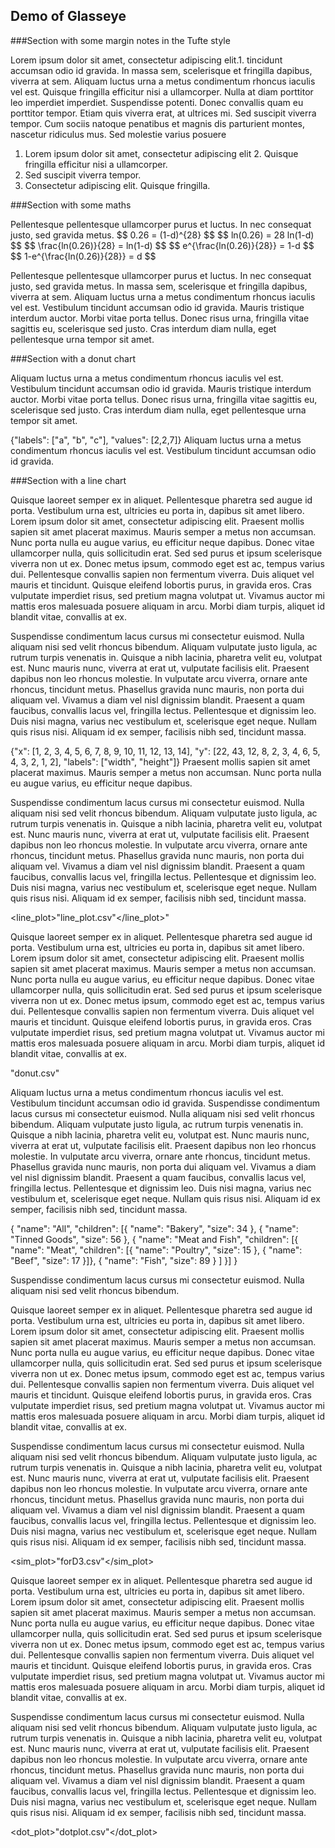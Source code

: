 Demo of Glasseye
----------------

###Section with some margin notes in the Tufte style

Lorem ipsum dolor sit amet, consectetur adipiscing elit.<side-note>1. tincidunt accumsan odio id gravida. In massa sem, scelerisque et fringilla dapibus, viverra at sem. Aliquam luctus urna a metus condimentum rhoncus iaculis vel est.</side-note> Quisque fringilla efficitur nisi a ullamcorper. Nulla at diam porttitor leo imperdiet imperdiet. Suspendisse potenti. Donec convallis quam eu porttitor tempor. Etiam quis viverra erat, at ultrices mi. Sed suscipit viverra tempor. Cum sociis natoque penatibus et magnis dis parturient montes, nascetur ridiculus mus. Sed molestie varius posuere

1. Lorem ipsum dolor sit amet, consectetur adipiscing elit <side-note>2. Quisque fringilla efficitur nisi a ullamcorper.</side-note>
2. Sed suscipit viverra tempor.
3. Consectetur adipiscing elit. Quisque fringilla.


###Section with some maths

<margin-note>
Pellentesque pellentesque ullamcorper purus et luctus. In nec consequat justo, sed gravida metus. $$ 0.26 = (1-d)^{28} $$
$$ ln(0.26) = 28 ln(1-d) $$
$$ \frac{ln(0.26)}{28} = ln(1-d) $$
$$ e^{\frac{ln(0.26)}{28}} = 1-d $$
$$ 1-e^{\frac{ln(0.26)}{28}} = d $$
</margin-note>


Pellentesque pellentesque ullamcorper purus et luctus. In nec consequat justo, sed gravida metus. In massa sem, scelerisque et fringilla dapibus, viverra at sem. Aliquam luctus urna a metus condimentum rhoncus iaculis vel est. Vestibulum tincidunt accumsan odio id gravida. Mauris tristique interdum auctor. Morbi vitae porta tellus. Donec risus urna, fringilla vitae sagittis eu, scelerisque sed justo. Cras interdum diam nulla, eget pellentesque urna tempor sit amet.



###Section with a donut chart

Aliquam luctus urna a metus condimentum rhoncus iaculis vel est. Vestibulum tincidunt accumsan odio id gravida. Mauris tristique interdum auctor. Morbi vitae porta tellus. Donec risus urna, fringilla vitae sagittis eu, scelerisque sed justo. Cras interdum diam nulla, eget pellentesque urna tempor sit amet.


<margin-note>
<donut> {"labels": ["a", "b", "c"], "values": [2,2,7]} </donut>
Aliquam luctus urna a metus condimentum rhoncus iaculis vel est. Vestibulum tincidunt accumsan odio id gravida.

</margin-note>


###Section with a line chart

Quisque laoreet semper ex in aliquet. Pellentesque pharetra sed augue id porta. Vestibulum urna est, ultricies eu porta in, dapibus sit amet libero. Lorem ipsum dolor sit amet, consectetur adipiscing elit. 
Praesent mollis sapien sit amet placerat maximus. Mauris semper a metus non accumsan. Nunc porta nulla eu augue varius, eu efficitur neque dapibus. Donec vitae ullamcorper nulla, quis sollicitudin erat. Sed sed purus et ipsum scelerisque viverra non ut ex. Donec metus ipsum, commodo eget est ac, tempus varius dui. Pellentesque convallis sapien non fermentum viverra. Duis aliquet vel mauris et tincidunt. Quisque eleifend lobortis purus, in gravida eros. Cras vulputate imperdiet risus, sed pretium magna volutpat ut. Vivamus auctor mi mattis eros malesuada posuere aliquam in arcu. Morbi diam turpis, aliquet id blandit vitae, convallis at ex.


Suspendisse condimentum lacus cursus mi consectetur euismod. Nulla aliquam nisi sed velit rhoncus bibendum. Aliquam vulputate justo ligula, ac rutrum turpis venenatis in. Quisque a nibh lacinia, pharetra velit eu, volutpat est. Nunc mauris nunc, viverra at erat ut, vulputate facilisis elit. Praesent dapibus non leo rhoncus molestie. In vulputate arcu viverra, ornare ante rhoncus, tincidunt metus. Phasellus gravida nunc mauris, non porta dui aliquam vel. Vivamus a diam vel nisl dignissim blandit. Praesent a quam faucibus, convallis lacus vel, fringilla lectus. Pellentesque et dignissim leo. Duis nisi magna, varius nec vestibulum et, scelerisque eget neque. Nullam quis risus nisi. Aliquam id ex semper, facilisis nibh sed, tincidunt massa.

<margin-note>
<line_plot>{"x": [1, 2, 3, 4, 5, 6, 7, 8, 9, 10, 11, 12, 13, 14], "y": [22, 43, 12, 8, 2, 3, 4, 6, 5, 4, 3, 2, 1, 2], "labels": ["width", "height"]}</line_plot>
Praesent mollis sapien sit amet placerat maximus. Mauris semper a metus non accumsan. Nunc porta nulla eu augue varius, eu efficitur neque dapibus.
</margin-note>

Suspendisse condimentum lacus cursus mi consectetur euismod. Nulla aliquam nisi sed velit rhoncus bibendum. Aliquam vulputate justo ligula, ac rutrum turpis venenatis in. Quisque a nibh lacinia, pharetra velit eu, volutpat est. Nunc mauris nunc, viverra at erat ut, vulputate facilisis elit. Praesent dapibus non leo rhoncus molestie. In vulputate arcu viverra, ornare ante rhoncus, tincidunt metus. Phasellus gravida nunc mauris, non porta dui aliquam vel. Vivamus a diam vel nisl dignissim blandit. Praesent a quam faucibus, convallis lacus vel, fringilla lectus. Pellentesque et dignissim leo. Duis nisi magna, varius nec vestibulum et, scelerisque eget neque. Nullam quis risus nisi. Aliquam id ex semper, facilisis nibh sed, tincidunt massa.

<line_plot>"line_plot.csv"</line_plot>"

Quisque laoreet semper ex in aliquet. Pellentesque pharetra sed augue id porta. Vestibulum urna est, ultricies eu porta in, dapibus sit amet libero. Lorem ipsum dolor sit amet, consectetur adipiscing elit. 
Praesent mollis sapien sit amet placerat maximus. Mauris semper a metus non accumsan. Nunc porta nulla eu augue varius, eu efficitur neque dapibus. Donec vitae ullamcorper nulla, quis sollicitudin erat. Sed sed purus et ipsum scelerisque viverra non ut ex. Donec metus ipsum, commodo eget est ac, tempus varius dui. Pellentesque convallis sapien non fermentum viverra. Duis aliquet vel mauris et tincidunt. Quisque eleifend lobortis purus, in gravida eros. Cras vulputate imperdiet risus, sed pretium magna volutpat ut. Vivamus auctor mi mattis eros malesuada posuere aliquam in arcu. Morbi diam turpis, aliquet id blandit vitae, convallis at ex.

<donut>"donut.csv"</donut>

Aliquam luctus urna a metus condimentum rhoncus iaculis vel est. Vestibulum tincidunt accumsan odio id gravida.
Suspendisse condimentum lacus cursus mi consectetur euismod. Nulla aliquam nisi sed velit rhoncus bibendum. Aliquam vulputate justo ligula, ac rutrum turpis venenatis in. Quisque a nibh lacinia, pharetra velit eu, volutpat est. Nunc mauris nunc, viverra at erat ut, vulputate facilisis elit. Praesent dapibus non leo rhoncus molestie. In vulputate arcu viverra, ornare ante rhoncus, tincidunt metus. Phasellus gravida nunc mauris, non porta dui aliquam vel. Vivamus a diam vel nisl dignissim blandit. Praesent a quam faucibus, convallis lacus vel, fringilla lectus. Pellentesque et dignissim leo. Duis nisi magna, varius nec vestibulum et, scelerisque eget neque. Nullam quis risus nisi. Aliquam id ex semper, facilisis nibh sed, tincidunt massa.

<margin-note>
<treemap>{ "name": "All", "children": [{ "name": "Bakery", "size": 34 }, { "name": "Tinned Goods", "size": 56 }, { "name": "Meat and Fish", "children": [{ "name": "Meat", "children": [{ "name": "Poultry", "size": 15 }, { "name": "Beef", "size": 17 }]}, { "name": "Fish", "size": 89 } ] }] }</treemap>

Suspendisse condimentum lacus cursus mi consectetur euismod. Nulla aliquam nisi sed velit rhoncus bibendum.
</margin-note>

Quisque laoreet semper ex in aliquet. Pellentesque pharetra sed augue id porta. Vestibulum urna est, ultricies eu porta in, dapibus sit amet libero. Lorem ipsum dolor sit amet, consectetur adipiscing elit. 
Praesent mollis sapien sit amet placerat maximus. Mauris semper a metus non accumsan. Nunc porta nulla eu augue varius, eu efficitur neque dapibus. Donec vitae ullamcorper nulla, quis sollicitudin erat. Sed sed purus et ipsum scelerisque viverra non ut ex. Donec metus ipsum, commodo eget est ac, tempus varius dui. Pellentesque convallis sapien non fermentum viverra. Duis aliquet vel mauris et tincidunt. Quisque eleifend lobortis purus, in gravida eros. Cras vulputate imperdiet risus, sed pretium magna volutpat ut. Vivamus auctor mi mattis eros malesuada posuere aliquam in arcu. Morbi diam turpis, aliquet id blandit vitae, convallis at ex.

Suspendisse condimentum lacus cursus mi consectetur euismod. Nulla aliquam nisi sed velit rhoncus bibendum. Aliquam vulputate justo ligula, ac rutrum turpis venenatis in. Quisque a nibh lacinia, pharetra velit eu, volutpat est. Nunc mauris nunc, viverra at erat ut, vulputate facilisis elit. Praesent dapibus non leo rhoncus molestie. In vulputate arcu viverra, ornare ante rhoncus, tincidunt metus. Phasellus gravida nunc mauris, non porta dui aliquam vel. Vivamus a diam vel nisl dignissim blandit. Praesent a quam faucibus, convallis lacus vel, fringilla lectus. Pellentesque et dignissim leo. Duis nisi magna, varius nec vestibulum et, scelerisque eget neque. Nullam quis risus nisi. Aliquam id ex semper, facilisis nibh sed, tincidunt massa.


<sim_plot>"forD3.csv"</sim_plot>

Quisque laoreet semper ex in aliquet. Pellentesque pharetra sed augue id porta. Vestibulum urna est, ultricies eu porta in, dapibus sit amet libero. Lorem ipsum dolor sit amet, consectetur adipiscing elit. 
Praesent mollis sapien sit amet placerat maximus. Mauris semper a metus non accumsan. Nunc porta nulla eu augue varius, eu efficitur neque dapibus. Donec vitae ullamcorper nulla, quis sollicitudin erat. Sed sed purus et ipsum scelerisque viverra non ut ex. Donec metus ipsum, commodo eget est ac, tempus varius dui. Pellentesque convallis sapien non fermentum viverra. Duis aliquet vel mauris et tincidunt. Quisque eleifend lobortis purus, in gravida eros. Cras vulputate imperdiet risus, sed pretium magna volutpat ut. Vivamus auctor mi mattis eros malesuada posuere aliquam in arcu. Morbi diam turpis, aliquet id blandit vitae, convallis at ex.

Suspendisse condimentum lacus cursus mi consectetur euismod. Nulla aliquam nisi sed velit rhoncus bibendum. Aliquam vulputate justo ligula, ac rutrum turpis venenatis in. Quisque a nibh lacinia, pharetra velit eu, volutpat est. Nunc mauris nunc, viverra at erat ut, vulputate facilisis elit. Praesent dapibus non leo rhoncus molestie. In vulputate arcu viverra, ornare ante rhoncus, tincidunt metus. Phasellus gravida nunc mauris, non porta dui aliquam vel. Vivamus a diam vel nisl dignissim blandit. Praesent a quam faucibus, convallis lacus vel, fringilla lectus. Pellentesque et dignissim leo. Duis nisi magna, varius nec vestibulum et, scelerisque eget neque. Nullam quis risus nisi. Aliquam id ex semper, facilisis nibh sed, tincidunt massa.


<dot_plot>"dotplot.csv"</dot_plot>